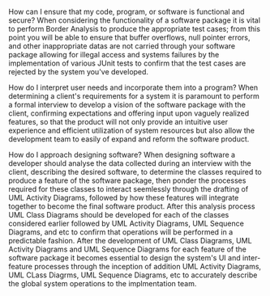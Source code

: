 How can I ensure that my code, program, or software is functional and secure?
  When considering the functionality of a software package it is vital to perform Border Analysis to produce the appropriate test cases; from this point you will be able to ensure that buffer overflows, null pointer errors,
  and other inappropriate datas are not carried through your software package allowing for illegal access and systems failures by the implementation of various JUnit tests to confirm that the test cases are rejected by the system you've developed.

How do I interpret user needs and incorporate them into a program?
  When determining a client's requirements for a system it is paramount to perform a formal interview to develop a vision of the software package with the client, confirming expectations and offering input upon vaguely realized features, so that
  the product will not only provide an intuitive user experience and efficient utilization of system resources but also allow the development team to easily of expand and reform the software product. 

How do I approach designing software?
  When designing software a developer should analyse the data collected during an interview with the client, describing the desired software, to determine the classes required to produce a feature of the software package, then ponder the 
  processes required for these classes to interact seemlessly through the drafting of UML Activity Diagrams, followed by how these features will integrate together to become the final software product. After this analysis process 
  UML Class Diagrams should be developed for each of the classes considered earlier followed by UML Activity Diagrams, UML Sequence Diagrams, and etc to confirm that operations will be performed in a predictable fashion. After the development
  of UML Class Diagrams, UML Activity Diagrams and UML Sequence Diagrams for each feature of the software package it becomes essential to design the system's UI and inter-feature processes through the inception of addition UML Activity Diagrams, 
  UML CLass Diagrms, UML Sequence Diagrams, etc to accurately describe the global system operations to the implmentation team.
